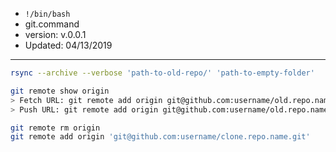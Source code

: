 - `!/bin/bash`
- git.command
- version: v.0.0.1
- Updated: 04/13/2019

---

```bash
rsync --archive --verbose 'path-to-old-repo/' 'path-to-empty-folder'

git remote show origin
> Fetch URL: git remote add origin git@github.com:username/old.repo.name.git
> Push URL: git remote add origin git@github.com:username/old.repo.name.git

git remote rm origin
git remote add origin 'git@github.com:username/clone.repo.name.git'
```